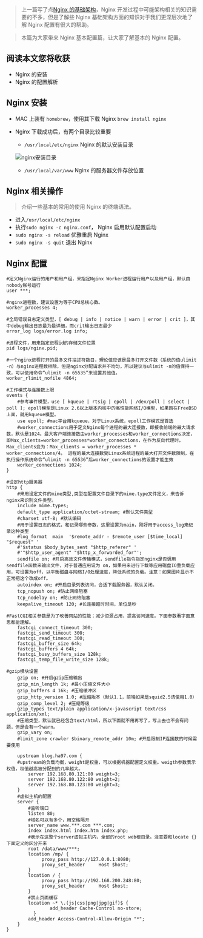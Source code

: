 > 上一篇写了点[Nginx 的基础架构](./nginx_base.md)，Nginx 开发过程中可能架构相关的知识需要的不多，但是了解些 Nginx 基础架构方面的知识对于我们更深层次地了解 Nginx 配置有很大的帮助。

> 本篇为大家带来 Nginx 基本配置篇，让大家了解基本的 Nginx 配置。

## 阅读本文您将收获
* Nginx 的安装
* Nginx 的配置解析

##  Nginx 安装
* MAC 上装有 `homebrew`，使用其下载  Nginx  `brew install nginx`
* Nginx 下载成功后，有两个目录比较重要
	* `/usr/local/etc/nginx` Nginx 的默认安装目录

	![nginx安装目录](../images/nginx-dir.jpg)

	* `/usr/local/var/www` Nginx 的服务器文件存放位置

##  Nginx 相关操作
> 介绍一些基本的常用的使用 Nginx 的终端语法。

* 进入`/usr/local/etc/nginx`
* 执行`sudo nginx -c nginx.conf`， Nginx 启用默认配置启动
* `sudo nginx -s reload` 优雅重启 Nginx 
* `sudo nginx -s quit` 退出 Nginx 

##  Nginx 配置

```
#定义Nginx运行的用户和用户组，来指定Nginx Worker进程运行用户以及用户组，默认由nobody账号运行
user ***;

#nginx进程数，建议设置为等于CPU总核心数。
worker_processes 4;

#全局错误日志定义类型，[ debug | info | notice | warn | error | crit ]，其中debug输出日志最为最详细，而crit输出日志最少
error_log logs/error.log info;

#进程文件，用来指定进程id的存储文件位置
pid logs/nginx.pid;

#一个nginx进程打开的最多文件描述符数目，理论值应该是最多打开文件数（系统的值ulimit -n）与nginx进程数相除，但是nginx分配请求并不均匀，所以建议与ulimit -n的值保持一致，可以使用命令“ulimit -n 65535”来设置其他值。
worker_rlimit_nofile 4864;

#工作模式与连接数上限
events {
    #参考事件模型，use [ kqueue | rtsig | epoll | /dev/poll | select | poll ]; epoll模型是Linux 2.6以上版本内核中的高性能网络I/O模型，如果跑在FreeBSD上面，就用kqueue模型。
    use epoll; #mac平台用kqueue，对于Linux系统，epoll工作模式是首选
    #worker_connections用于定义Nginx每个进程的最大连接数，即接收前端的最大请求数，默认是1024。最大客户端连接数由worker_processes和worker_connections决定，即Max_clients=worker_processes*worker_connections，在作为反向代理时，Max_clients变为：Max_clients = worker_processes * worker_connections/4。 进程的最大连接数受Linux系统进程的最大打开文件数限制，在执行操作系统命令“ulimit -n 65536”后worker_connections的设置才能生效
    worker_connections 1024;
}

#设定http服务器
http {
    #来用设定文件的mime类型,类型在配置文件目录下的mime.type文件定义，来告诉nginx来识别文件类型。
    include mime.types; 
    default_type application/octet-stream; #默认文件类型
    #charset utf-8; #默认编码
    #用于设置日志的格式，和记录哪些参数，这里设置为main，刚好用于access_log来纪录这种类型
    #log_format  main  '$remote_addr - $remote_user [$time_local] "$request" '
    #'$status $body_bytes_sent "$http_referer" '
    #'"$http_user_agent" "$http_x_forwarded_for"';
    sendfile on; #开启高效文件传输模式，sendfile指令指定nginx是否调用sendfile函数来输出文件，对于普通应用设为 on，如果用来进行下载等应用磁盘IO重负载应用，可设置为off，以平衡磁盘与网络I/O处理速度，降低系统的负载。注意：如果图片显示不正常把这个改成off。
    autoindex on; #开启目录列表访问，合适下载服务器，默认关闭。
    tcp_nopush on; #防止网络阻塞
    tcp_nodelay on; #防止网络阻塞
    keepalive_timeout 120; #长连接超时时间，单位是秒

#FastCGI相关参数是为了改善网站的性能：减少资源占用，提高访问速度。下面参数看字面意思都能理解。
    fastcgi_connect_timeout 300;
    fastcgi_send_timeout 300;
    fastcgi_read_timeout 300;
    fastcgi_buffer_size 64k;
    fastcgi_buffers 4 64k;
    fastcgi_busy_buffers_size 128k;
    fastcgi_temp_file_write_size 128k;

#gzip模块设置
    gzip on; #开启gzip压缩输出
    gzip_min_length 1k; #最小压缩文件大小
    gzip_buffers 4 16k; #压缩缓冲区
    gzip_http_version 1.0; #压缩版本（默认1.1，前端如果是squid2.5请使用1.0）
    gzip_comp_level 2; #压缩等级
    gzip_types text/plain application/x-javascript text/css application/xml;
    #压缩类型，默认就已经包含text/html，所以下面就不用再写了，写上去也不会有问题，但是会有一个warn。
    gzip_vary on;
    #limit_zone crawler $binary_remote_addr 10m; #开启限制IP连接数的时候需要使用

    upstream blog.ha97.com {
    #upstream的负载均衡，weight是权重，可以根据机器配置定义权重。weigth参数表示权值，权值越高被分配到的几率越大。
        server 192.168.80.121:80 weight=3;
        server 192.168.80.122:80 weight=2;
        server 192.168.80.123:80 weight=3;
    }
    #虚拟主机的配置
    server {
        #监听端口
        listen 80;
        #域名可以有多个，用空格隔开
        server_name www.***.com ***.com;
        index index.html index.htm index.php;
        #表示在这整个server虚拟主机内，全部的root web根目录。注意要和locate {}下面定义的区分开来
        root /data/www/***;
        location /mp/ {
             proxy_pass http://127.0.0.1:8080;
             proxy_set_header     Host $host;
        }
        location / {
             proxy_pass http://192.168.200.248:80;
             proxy_set_header     Host $host;
        }
        #禁止页面缓存
        location ~* \.(js|css|png|jpg|gif)$ {
				add_header Cache-Control no-store;
		  }
        add_header Access-Control-Allow-Origin "*";
    }
}
```